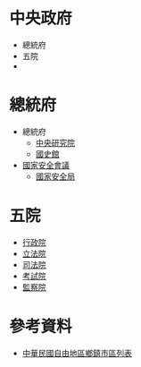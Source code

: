 # 中央政府
- 總統府
- 五院
- 


# 總統府
- 總統府
	- [中央研究院](https://www.wikiwand.com/zh-tw/中央研究院)
	- [國史館](https://www.wikiwand.com/zh-tw/國史館)
- [國家安全會議](https://www.wikiwand.com/zh-tw/國家安全會議_(中華民國))
	- [國家安全局](https://www.wikiwand.com/zh-tw/中華民國國家安全局)

# 五院
- [行政院](https://www.wikiwand.com/zh-tw/行政院)
- [立法院](https://www.wikiwand.com/zh-tw/立法院)
- [司法院](https://www.wikiwand.com/zh-tw/司法院)
- [考試院](https://www.wikiwand.com/zh-tw/考試院)
- [監察院](https://www.wikiwand.com/zh-tw/監察院)


# 參考資料
- [中華民國自由地區鄉鎮市區列表](https://www.wikiwand.com/zh-tw/中華民國自由地區鄉鎮市區列表)